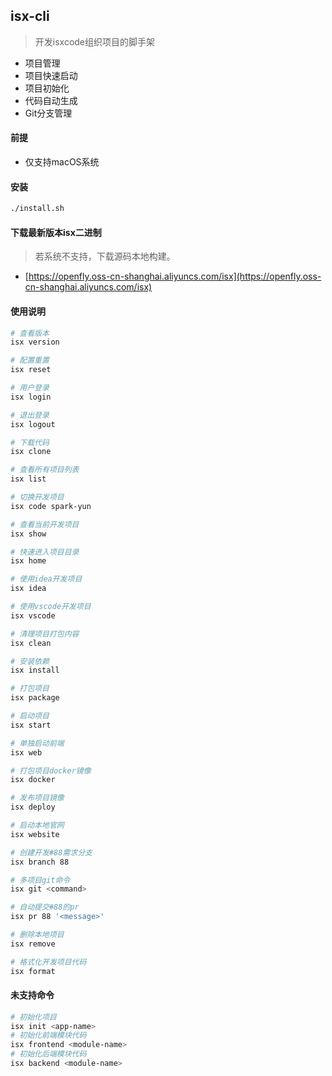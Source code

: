 ## isx-cli

> 开发isxcode组织项目的脚手架

- 项目管理
- 项目快速启动
- 项目初始化
- 代码自动生成
- Git分支管理

#### 前提

- 仅支持macOS系统

#### 安装

```bash
./install.sh
```

#### 下载最新版本isx二进制

> 若系统不支持，下载源码本地构建。

- [https://openfly.oss-cn-shanghai.aliyuncs.com/isx](https://openfly.oss-cn-shanghai.aliyuncs.com/isx)

#### 使用说明

```bash
# 查看版本
isx version

# 配置重置
isx reset

# 用户登录
isx login

# 退出登录
isx logout

# 下载代码
isx clone

# 查看所有项目列表
isx list

# 切换开发项目
isx code spark-yun

# 查看当前开发项目
isx show

# 快速进入项目目录
isx home

# 使用idea开发项目
isx idea 

# 使用vscode开发项目
isx vscode

# 清理项目打包内容
isx clean

# 安装依赖
isx install

# 打包项目
isx package

# 启动项目
isx start 

# 单独启动前端
isx web

# 打包项目docker镜像
isx docker 

# 发布项目镜像
isx deploy 

# 启动本地官网
isx website

# 创建开发#88需求分支
isx branch 88

# 多项目git命令
isx git <command>

# 自动提交#88的pr
isx pr 88 '<message>'

# 删除本地项目
isx remove

# 格式化开发项目代码
isx format
```

#### 未支持命令

```bash
# 初始化项目
isx init <app-name>
# 初始化前端模块代码
isx frontend <module-name>
# 初始化后端模块代码
isx backend <module-name>
```
